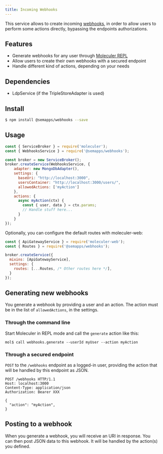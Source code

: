 ```yaml
---
title: Incoming Webhooks
---
```


This service allows to create incoming [webhooks](https://en.wikipedia.org/wiki/Webhook), in order to allow users to perform some actions directly, bypassing the endpoints authorizations.

## Features

- Generate webhooks for any user through [Moleculer REPL](https://moleculer.services/docs/0.14/moleculer-repl.html)
- Allow users to create their own webhooks with a secured endpoint
- Handle different kind of actions, depending on your needs

## Dependencies

- LdpService (if the TripleStoreAdapter is used)

## Install

```bash
$ npm install @semapps/webhooks --save
```

## Usage

```js
const { ServiceBroker } = require('moleculer');
const { WebhooksService } = require('@semapps/webhooks');

const broker = new ServiceBroker();
broker.createService(WebhooksService, {
    adapter: new MongoDbAdapter(),
    settings: {
      baseUri: "http://localhost:3000",
      usersContainer: "http://localhost:3000/users/",
      allowedActions: ['myAction']
    },
    actions: {
      async myAction(ctx) {
        const { user, data } = ctx.params;
        // Handle stuff here...
      }
    }
});
```

Optionally, you can configure the default routes with moleculer-web:

```js
const { ApiGatewayService } = require('moleculer-web');
const { Routes } = require('@semapps/webhooks');

broker.createService({
  mixins: [ApiGatewayService],
  settings: {
    routes: [...Routes, /* Other routes here */],
  }
});
```

## Generating new webhooks

You generate a webhook by providing a user and an action. The action must be in the list of `allowedActions`, in the settings.

### Through the command line

Start Moleculer in REPL mode and call the `generate` action like this:

```
mol$ call webhooks.generate --userId myUser --action myAction
```

### Through a secured endpoint

`POST` to the `/webhooks` endpoint as a logged-in user, providing the action that will be handled by this endpoint as JSON.

```
POST /webhooks HTTP/1.1
Host: localhost:3000
Content-Type: application/json
Authorization: Bearer XXX

{
  "action": "myAction",
}
```

## Posting to a webhook

When you generate a webhook, you will receive an URI in response. You can then post JSON data to this webhook. It will be handled by the action(s) you defined.